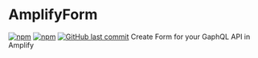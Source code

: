 # AmplifyForm

[![npm](https://img.shields.io/npm/v/homebridge-naim-audio.svg?style=flat-square)](https://www.npmjs.com/package/homebridge-naim-audio)
[![npm](https://img.shields.io/npm/dt/homebridge-naim-audio.svg?style=flat-square)](https://www.npmjs.com/package/homebridge-naim-audio)
[![GitHub last commit](https://img.shields.io/github/last-commit/sicamois/homebridge-naim-audio.svg?style=flat-square)](https://github.com/sicamois/amplify-form)
Create Form for your GaphQL API in Amplify
